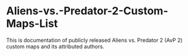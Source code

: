 # Aliens-vs.-Predator-2-Custom-Maps-List
This is documentation of publicly released Aliens vs. Predator 2 (AvP 2) custom maps and its attributed authors.
